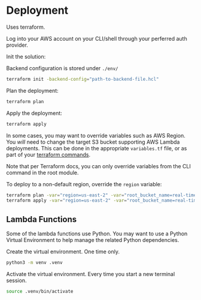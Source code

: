 # Deployment

Uses terraform. 

Log into your AWS account on your CLI/shell through your perferred auth provider.

Init the solution:

Backend configuration is stored under `./env/`

```bash
terraform init -backend-config="path-to-backend-file.hcl"
```

Plan the deployment:
```bash
terraform plan
```

Apply the deployment:
```bash
terraform apply
```

In some cases, you may want to override variables such as AWS Region. You *will* need to change the target S3 bucket supporting AWS Lambda deployments. This can be done in the appropriate `variables.tf` file, or as part of your [terraform commands](https://developer.hashicorp.com/terraform/language/values/variables#variables-on-the-command-line).

Note that per Terraform docs, you can only override variables from the CLI command in the root module.

To deploy to a non-default region, override the `region` variable:

```bash
terraform plan -var="region=us-east-2" -var="root_bucket_name=real-time-posting-poc-bk"
terraform apply -var="region=us-east-2" -var="root_bucket_name=real-time-posting-poc-rajdban"
```

## Lambda Functions

Some of the lambda functions use Python. You may want to use a Python Virtual Environment to help manage the related Python dependencies.

Create the virtual environment. One time only.
```bash
python3 -m venv .venv
```

Activate the virtual environment. Every time you start a new terminal session.
```bash
source .venv/bin/activate
```
